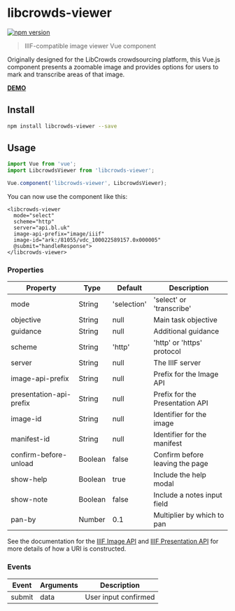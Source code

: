 # libcrowds-viewer

[![npm version](https://badge.fury.io/js/libcrowds-viewer.svg)](https://badge.fury.io/js/libcrowds-viewer)

> IIIF-compatible image viewer Vue component

Originally designed for the LibCrowds crowdsourcing platform, this Vue.js
component presents a zoomable image and provides options for users to mark
and transcribe areas of that image.

[**DEMO**](https://libcrowds.github.io/libcrowds-viewer/)

## Install

```bash
npm install libcrowds-viewer --save
```

## Usage

```js
import Vue from 'vue';
import LibcrowdsViewer from 'libcrowds-viewer';

Vue.component('libcrowds-viewer', LibcrowdsViewer);
```

You can now use the component like this:

```vue
<libcrowds-viewer
  mode="select"
  scheme="http"
  server="api.bl.uk"
  image-api-prefix="image/iiif"
  image-id="ark:/81055/vdc_100022589157.0x000005"
  @submit="handleResponse">
</libcrowds-viewer>
```

### Properties

| Property                | Type          | Default              | Description                     |
|-------------------------|---------------|----------------------|---------------------------------|
| mode                    | String        | 'selection'          | 'select' or 'transcribe'        |
| objective               | String        | null                 | Main task objective             |
| guidance                | String        | null                 | Additional guidance             |
| scheme                  | String        | 'http'               | 'http' or 'https' protocol      |
| server                  | String        | null                 | The IIIF server                 |
| image-api-prefix        | String        | null                 | Prefix for the Image API        |
| presentation-api-prefix | String        | null                 | Prefix for the Presentation API |
| image-id                | String        | null                 | Identifier for the image        |
| manifest-id             | String        | null                 | Identifier for the manifest     |
| confirm-before-unload   | Boolean       | false                | Confirm before leaving the page |
| show-help               | Boolean       | true                 | Include the help modal          |
| show-note               | Boolean       | false                | Include a notes input field     |
| pan-by                  | Number        | 0.1                  | Multiplier by which to pan      |

See the documentation for the [IIIF Image API](http://iiif.io/api/image/2.1)
and [IIIF Presentation API](http://iiif.io/api/presentation/2.1/) for
more details of how a URI is constructed.

### Events

| Event         | Arguments     | Description          |
|---------------|---------------|----------------------|
| submit        | data          | User input confirmed |
